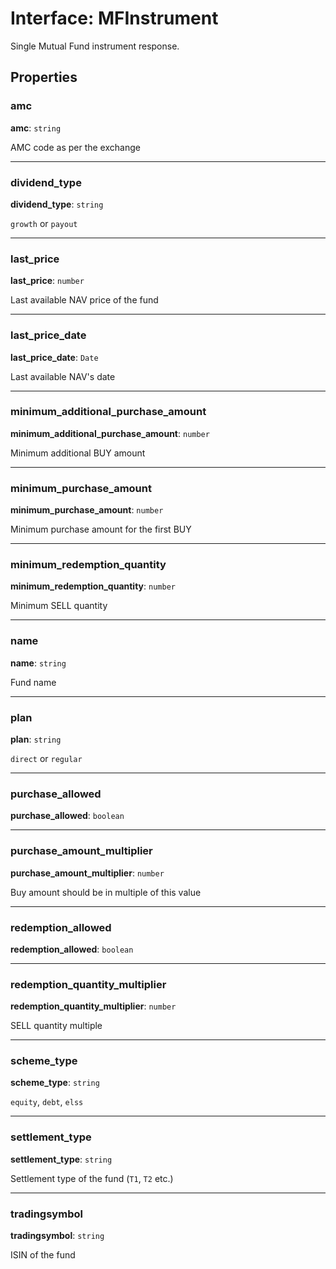 # Interface: MFInstrument

Single Mutual Fund instrument response.

## Properties

### amc

 **amc**: `string`

AMC code as per the exchange

___

### dividend\_type

 **dividend\_type**: `string`

`growth` or `payout`

___

### last\_price

 **last\_price**: `number`

Last available NAV price of the fund

___

### last\_price\_date

 **last\_price\_date**: `Date`

Last available NAV's date

___

### minimum\_additional\_purchase\_amount

 **minimum\_additional\_purchase\_amount**: `number`

Minimum additional BUY amount

___

### minimum\_purchase\_amount

 **minimum\_purchase\_amount**: `number`

Minimum purchase amount for the first BUY

___

### minimum\_redemption\_quantity

 **minimum\_redemption\_quantity**: `number`

Minimum SELL quantity

___

### name

 **name**: `string`

Fund name

___

### plan

 **plan**: `string`

`direct` or `regular`

___

### purchase\_allowed

 **purchase\_allowed**: `boolean`

___

### purchase\_amount\_multiplier

 **purchase\_amount\_multiplier**: `number`

Buy amount should be in multiple of this value

___

### redemption\_allowed

 **redemption\_allowed**: `boolean`

___

### redemption\_quantity\_multiplier

 **redemption\_quantity\_multiplier**: `number`

SELL quantity multiple

___

### scheme\_type

 **scheme\_type**: `string`

`equity`, `debt`, `elss`

___

### settlement\_type

 **settlement\_type**: `string`

Settlement type of the fund (`T1`, `T2` etc.)

___

### tradingsymbol

 **tradingsymbol**: `string`

ISIN of the fund
